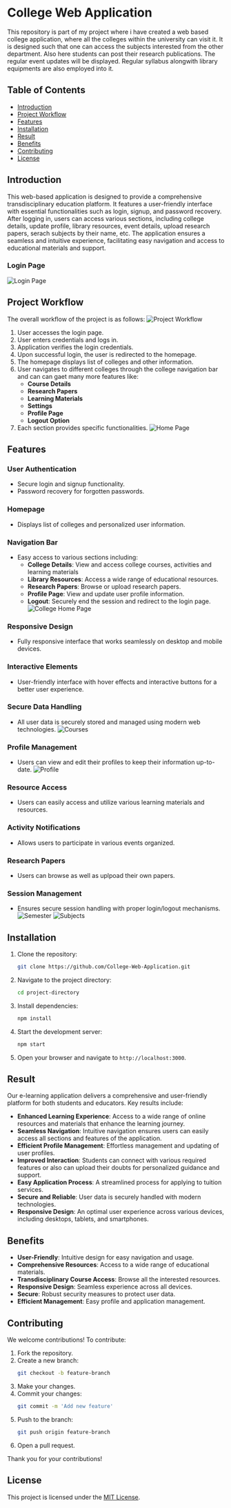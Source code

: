 # College Web Application

This repository is part of my project where i have created a web based college application, where all the colleges within the university can visit it. It is designed such that one can access the subjects interested from the other department. Also here students can post their research publications. The regular event updates will be displayed. Regular syllabus alongwith library equipments are also employed into it.

## Table of Contents
- [Introduction](#introduction)
- [Project Workflow](#project-workflow)
- [Features](#features)
- [Installation](#installation)
- [Result](#result)
- [Benefits](#benefits)
- [Contributing](#contributing)
- [License](#license)

## Introduction
This web-based application is designed to provide a comprehensive transdisciplinary education platform. It features a user-friendly interface with essential functionalities such as login, signup, and password recovery. After logging in, users can access various sections, including college details, update profile, library resources, event details, upload research papers, serach subjects by their name, etc. The application ensures a seamless and intuitive experience, facilitating easy navigation and access to educational materials and support.
### Login Page
![Login Page](Result/Login_page.png.png)

## Project Workflow
The overall workflow of the project is as follows:
![Project Workflow](Result/minor.png)
1. User accesses the login page.
2. User enters credentials and logs in.
3. Application verifies the login credentials.
4. Upon successful login, the user is redirected to the homepage.
5. The homepage displays list of colleges and other information.
6. User navigates to different colleges through the college navigation bar and can can gaet many more features like:
    - **Course Details**
    - **Research Papers**
    - **Learning Materials**
    - **Settings**
    - **Profile Page**
    - **Logout Option**
8. Each section provides specific functionalities.
   ![Home Page](Result/college_list.png.png)
## Features
### User Authentication
- Secure login and signup functionality.
- Password recovery for forgotten passwords.

### Homepage
- Displays list of colleges and personalized user information.

### Navigation Bar
- Easy access to various sections including:
  - **College Details**: View and access college courses, activities and learning materials
  - **Library Resources**: Access a wide range of educational resources.
  - **Research Papers**: Browse or upload research papers.
  - **Profile Page**: View and update user profile information.
  - **Logout**: Securely end the session and redirect to the login page.
![College Home Page](Result/college_page.png.png)
### Responsive Design
- Fully responsive interface that works seamlessly on desktop and mobile devices.

### Interactive Elements
- User-friendly interface with hover effects and interactive buttons for a better user experience.

### Secure Data Handling
- All user data is securely stored and managed using modern web technologies.
![Courses](Result/courses.png.png)
### Profile Management
- Users can view and edit their profiles to keep their information up-to-date.
![Profile](Result/profile_page.png.png)
### Resource Access
- Users can easily access and utilize various learning materials and resources.

### Activity Notifications
- Allows users to participate in various events organized.

### Research Papers
- Users can browse as well as uplpoad their own papers.

### Session Management
- Ensures secure session handling with proper login/logout mechanisms.
![Semester](Result/sem_course.png.png)
![Subjects](Result/subjects.png.png)
## Installation
1. Clone the repository:
   ```bash
   git clone https://github.com/College-Web-Application.git
   ```
2. Navigate to the project directory:
   ```bash
   cd project-directory
   ```
3. Install dependencies:
   ```bash
   npm install
   ```
4. Start the development server:
   ```bash
   npm start
   ```
5. Open your browser and navigate to `http://localhost:3000`.

## Result
Our e-learning application delivers a comprehensive and user-friendly platform for both students and educators. Key results include:

- **Enhanced Learning Experience**: Access to a wide range of online resources and materials that enhance the learning journey.
- **Seamless Navigation**: Intuitive navigation ensures users can easily access all sections and features of the application.
- **Efficient Profile Management**: Effortless management and updating of user profiles.
- **Improved Interaction**: Students can connect with various required features or also can upload their doubts for personalized guidance and support.
- **Easy Application Process**: A streamlined process for applying to tuition services.
- **Secure and Reliable**: User data is securely handled with modern technologies.
- **Responsive Design**: An optimal user experience across various devices, including desktops, tablets, and smartphones.

## Benefits
- **User-Friendly**: Intuitive design for easy navigation and usage.
- **Comprehensive Resources**: Access to a wide range of educational materials.
- **Transdisciplinary Course Access**: Browse all the interested resources.
- **Responsive Design**: Seamless experience across all devices.
- **Secure**: Robust security measures to protect user data.
- **Efficient Management**: Easy profile and application management.

## Contributing
We welcome contributions! To contribute:

1. Fork the repository.
2. Create a new branch:
   ```bash
   git checkout -b feature-branch
   ```
3. Make your changes.
4. Commit your changes:
   ```bash
   git commit -m 'Add new feature'
   ```
5. Push to the branch:
   ```bash
   git push origin feature-branch
   ```
6. Open a pull request.

Thank you for your contributions!

## License
This project is licensed under the [MIT License](LICENSE).

